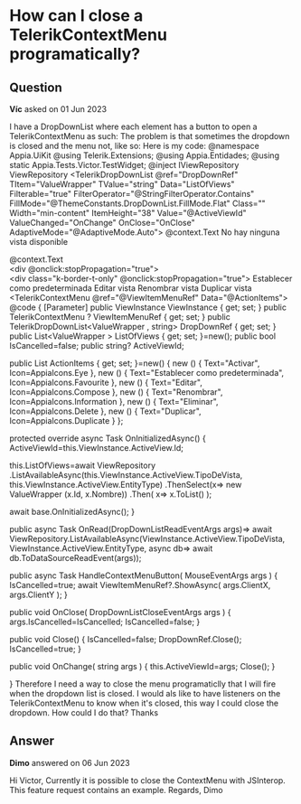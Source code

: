 # How can I close a TelerikContextMenu programatically?

## Question

**Víc** asked on 01 Jun 2023

I have a DropDownList where each element has a button to open a TelerikContextMenu as such: The problem is that sometimes the dropdown is closed and the menu not, like so: Here is my code: @namespace Appia.UiKit
@using Telerik.Extensions;
@using Appia.Entidades;
@using static Appia.Tests.Victor.TestWidget;
@inject IViewRepository ViewRepository <TelerikDropDownList @ref="DropDownRef" TItem="ValueWrapper<string>" TValue="string" Data="ListOfViews" Filterable="true" FilterOperator="@StringFilterOperator.Contains" FillMode="@ThemeConstants.DropDownList.FillMode.Flat" Class="" Width="min-content" ItemHeight="38" Value="@ActiveViewId" ValueChanged="OnChange" OnClose="OnClose" AdaptiveMode="@AdaptiveMode.Auto"> <ValueTemplate> @context.Text </ValueTemplate> <NoDataTemplate> No hay ninguna vista disponible </NoDataTemplate> <ItemTemplate> <div class="k-hbox w-100 k-border-bottom k-border-dark"> <div class="k-flex-grow k-align-self-center"> @context.Text </div> <div @onclick:stopPropagation="true"> <TelerikButton Icon="@(AppiaIcons.Stack)" OnClick="@HandleContextMenuButton" FillMode="@ThemeConstants.Button.FillMode.Flat"> </TelerikButton> </div> </div> </ItemTemplate> <FooterTemplate> <div class="k-border-t-only" @onclick:stopPropagation="true"> <TelerikButton Icon="@AppiaIcons.Favourite" Class="w-100 k-text-start" FillMode="@ThemeConstants.Button.FillMode.Flat"> Establecer como predeterminada </TelerikButton> <TelerikButton Icon="@AppiaIcons.Compose" Class="w-100 k-text-start" FillMode="@ThemeConstants.Button.FillMode.Flat"> Editar vista </TelerikButton> <TelerikButton Icon="@AppiaIcons.Globe" Class="w-100 k-text-start" FillMode="@ThemeConstants.Button.FillMode.Flat"> Renombrar vista </TelerikButton> <TelerikButton Icon="@AppiaIcons.Duplicate" Class="w-100 k-text-start" FillMode="@ThemeConstants.Button.FillMode.Flat"> Duplicar vista </TelerikButton> </div> </FooterTemplate> <DropDownListSettings> <DropDownListPopupSettings Height="430px" Width="min-content" Class="shadow-5" AnimationDuration="0" /> </DropDownListSettings> </TelerikDropDownList> <TelerikContextMenu @ref="@ViewItemMenuRef" Data="@ActionItems"> </TelerikContextMenu> @code {
[Parameter] public ViewInstance ViewInstance { get; set; }
public TelerikContextMenu <ActionItem>? ViewItemMenuRef { get; set; }
public TelerikDropDownList<ValueWrapper <string>, string> DropDownRef { get; set; }
public List<ValueWrapper <string>> ListOfViews { get; set; }=new();
public bool IsCancelled=false;
public string? ActiveViewId;

public List <ActionItem> ActionItems { get; set; }=new()
{
new () { Text="Activar", Icon=AppiaIcons.Eye },
new () { Text="Establecer como predeterminada", Icon=AppiaIcons.Favourite },
new () { Text="Editar", Icon=AppiaIcons.Compose },
new () { Text="Renombrar", Icon=AppiaIcons.Information },
new () { Text="Eliminar", Icon=AppiaIcons.Delete },
new () { Text="Duplicar", Icon=AppiaIcons.Duplicate }
};

protected override async Task OnInitializedAsync()
{
ActiveViewId=this.ViewInstance.ActiveView.Id;

this.ListOfViews=await ViewRepository
.ListAvailableAsync(this.ViewInstance.ActiveView.TipoDeVista, this.ViewInstance.ActiveView.EntityType)
.ThenSelect(x=> new ValueWrapper <string> (x.Id, x.Nombre))
.Then( x=> x.ToList() );

await base.OnInitializedAsync();
}

public async Task OnRead(DropDownListReadEventArgs args)=> await ViewRepository.ListAvailableAsync(ViewInstance.ActiveView.TipoDeVista, ViewInstance.ActiveView.EntityType, async db=> await db.ToDataSourceReadEvent(args));

public async Task HandleContextMenuButton( MouseEventArgs args )
{
IsCancelled=true;
await ViewItemMenuRef?.ShowAsync( args.ClientX, args.ClientY );
}

public void OnClose( DropDownListCloseEventArgs args )
{
args.IsCancelled=IsCancelled;
IsCancelled=false;
}

public void Close()
{
IsCancelled=false;
DropDownRef.Close();
IsCancelled=true;
}

public void OnChange( string args )
{
this.ActiveViewId=args;
Close();
}

} Therefore I need a way to close the menu programaticlly that I will fire when the dropdown list is closed. I would als like to have listeners on the TelerikContextMenu to know when it's closed, this way I could close the dropdown. How could I do that? Thanks

## Answer

**Dimo** answered on 06 Jun 2023

Hi Victor, Currently it is possible to close the ContextMenu with JSInterop. This feature request contains an example. Regards, Dimo
